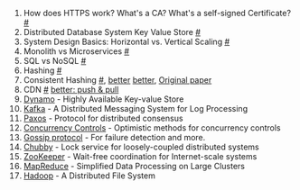1. How does HTTPS work? What's a CA? What's a self-signed Certificate? [#](https://www.youtube.com/watch?v=T4Df5_cojAs)
2. Distributed Database System Key Value Store [#](https://www.youtube.com/watch?v=rnZmdmlR-2M)
3. System Design Basics: Horizontal vs. Vertical Scaling [#](https://www.youtube.com/watch?v=xpDnVSmNFX0)
4. Monolith vs Microservices [#](https://www.youtube.com/watch?v=qYhRvH9tJKw)
5. SQL vs NoSQL [#](https://www.youtube.com/watch?v=xQnIN9bW0og)
6. Hashing [#](https://www.interviewcake.com/concept/python/hashing?)
7. Consistent Hashing [#](https://www.youtube.com/watch?v=zaRkONvyGr8&pbjreload=10), [better](https://www.youtube.com/watch?v=bBK_So1u9ew) [better](https://www.interviewcake.com/concept/java/consistent-hashing), [Original paper](https://www.akamai.com/es/es/multimedia/documents/technical-publication/consistent-hashing-and-random-trees-distributed-caching-protocols-for-relieving-hot-spots-on-the-world-wide-web-technical-publication.pdf)
8. CDN [#](https://www.youtube.com/watch?v=Bsq5cKkS33I) [better: push & pull](https://www.youtube.com/watch?v=nle1q0qSYmA)
11. [Dynamo](https://www.allthingsdistributed.com/files/amazon-dynamo-sosp2007.pdf) - Highly Available Key-value Store
12. [Kafka](http://notes.stephenholiday.com/Kafka.pdf) - A Distributed Messaging System for Log Processing
14. [Paxos](https://www.microsoft.com/en-us/research/uploads/prod/2016/12/paxos-simple-Copy.pdf) - Protocol for distributed consensus
15. [Concurrency Controls](http://sites.fas.harvard.edu/~cs265/papers/kung-1981.pdf) - Optimistic methods for concurrency controls 
16. [Gossip protocol](http://highscalability.com/blog/2011/11/14/using-gossip-protocols-for-failure-detection-monitoring-mess.html) - For failure detection and more.
17. [Chubby](http://static.googleusercontent.com/media/research.google.com/en/us/archive/chubby-osdi06.pdf) - Lock service for loosely-coupled distributed systems
18. [ZooKeeper](https://www.usenix.org/legacy/event/usenix10/tech/full_papers/Hunt.pdf) - Wait-free coordination for Internet-scale systems
19. [MapReduce](https://static.googleusercontent.com/media/research.google.com/en//archive/mapreduce-osdi04.pdf) - Simplified Data Processing on Large Clusters
20. [Hadoop](http://storageconference.us/2010/Papers/MSST/Shvachko.pdf) - A Distributed File System

